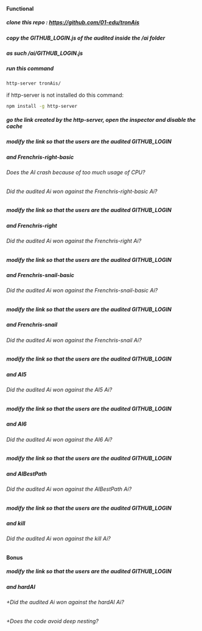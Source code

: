 #### Functional

##### clone this repo : https://github.com/01-edu/tronAis

##### copy the **GITHUB_LOGIN**.js of the audited inside the /ai folder

##### as such  /ai/**GITHUB_LOGIN**.js

##### run this command

```sh
http-server tronAis/
```

if http-server is not installed do this command:

```sh
npm install -g http-server
```

##### go the link created by the http-server, open the inspector and **disable the cache**

##### modify the link so that the users are the audited **GITHUB_LOGIN**

##### and **Frenchris-right-basic**

###### Does the AI crash because of too much usage of CPU?

###### Did the audited Ai won against the Frenchris-right-basic Ai?

##### modify the link so that the users are the audited **GITHUB_LOGIN**

##### and **Frenchris-right**

###### Did the audited Ai won against the Frenchris-right Ai?

##### modify the link so that the users are the audited **GITHUB_LOGIN**

##### and **Frenchris-snail-basic**

###### Did the audited Ai won against the Frenchris-snail-basic Ai?

##### modify the link so that the users are the audited **GITHUB_LOGIN**

##### and **Frenchris-snail**

###### Did the audited Ai won against the Frenchris-snail Ai?

##### modify the link so that the users are the audited **GITHUB_LOGIN**

##### and **AI5**

###### Did the audited Ai won against the AI5 Ai?

##### modify the link so that the users are the audited **GITHUB_LOGIN**

##### and **AI6**

###### Did the audited Ai won against the AI6 Ai?

##### modify the link so that the users are the audited **GITHUB_LOGIN**

##### and **AIBestPath**

###### Did the audited Ai won against the AIBestPath Ai?

##### modify the link so that the users are the audited **GITHUB_LOGIN**

##### and **kill**

###### Did the audited Ai won against the kill Ai?

#### Bonus

##### modify the link so that the users are the audited **GITHUB_LOGIN**

##### and **hardAI**

###### +Did the audited Ai won against the hardAI Ai?

###### +Does the code avoid deep nesting?
